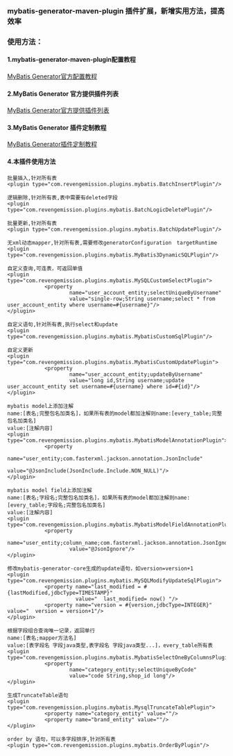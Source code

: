 
### mybatis-generator-maven-plugin 插件扩展，新增实用方法，提高效率
### 使用方法：
#### 1.mybatis-generator-maven-plugin配置教程
[MyBatis Generator官方配置教程](http://www.mybatis.org/generator/configreference/xmlconfig.html)
#### 2.MyBatis Generator 官方提供插件列表
[MyBatis Generator官方提供插件列表](http://www.mybatis.org/generator/reference/plugins.html)
#### 3.MyBatis Generator 插件定制教程
[MyBatis Generator插件定制教程](http://www.mybatis.org/generator/reference/pluggingIn.html)
#### 4.本插件使用方法

````
批量插入,针对所有表
<plugin type="com.revengemission.plugins.mybatis.BatchInsertPlugin"/>
````

````
逻辑删除,针对所有表,表中需要有deleted字段
<plugin type="com.revengemission.plugins.mybatis.BatchLogicDeletePlugin"/>
````

````
批量更新,针对所有表
<plugin type="com.revengemission.plugins.mybatis.BatchUpdatePlugin"/>
````

````
无xml动态mapper,针对所有表,需要修改generatorConfiguration　targetRuntime
<plugin type="com.revengemission.plugins.mybatis.MyBatis3DynamicSQLPlugin"/>
````

````
自定义查询,可连表，可返回单值
<plugin type="com.revengemission.plugins.mybatis.MySQLCustomSelectPlugin">
            <property
                    name="user_account_entity;selectUniqueByUsername"
                    value="single-row;String username;select * from user_account_entity where username=#{username}"/>
</plugin>
````

````
自定义语句,针对所有表,执行select和update
<plugin type="com.revengemission.plugins.mybatis.MybatisCustomSqlPlugin"/>
````

````
自定义更新
<plugin type="com.revengemission.plugins.mybatis.MybatisCustomUpdatePlugin">
            <property
                    name="user_account_entity;updateByUsername"
                    value="long id,String username;update user_account_entity set username=#{username} where id=#{id}"/>
</plugin>
````

````
mybatis model上添加注解
name:[表名;完整包名加类名]，如果所有表的model都加注解则name:[every_table;完整包名加类名]
value:[注解内容]
<plugin type="com.revengemission.plugins.mybatis.MybatisModelAnnotationPlugin">
            <property
                    name="user_entity;com.fasterxml.jackson.annotation.JsonInclude"
                    value="@JsonInclude(JsonInclude.Include.NON_NULL)"/>
</plugin>
````

````
mybatis model field上添加注解
name:[表名;字段名;完整包名加类名]，如果所有表的model都加注解则name:[every_table;字段名;完整包名加类名]
value:[注解内容]
<plugin type="com.revengemission.plugins.mybatis.MybatisModelFieldAnnotationPlugin">
            <property
                    name="user_entity;column_name;com.fasterxml.jackson.annotation.JsonIgnore"
                    value="@JsonIgnore"/>
</plugin>
````

````
修改mybatis-generator-core生成的update语句，如version=version+1
<plugin type="com.revengemission.plugins.mybatis.MySQLModifyUpdateSqlPlugin">
            <property name="last_modified = #{lastModified,jdbcType=TIMESTAMP}"
                      value="  last_modified= now() "/>
            <property name="version = #{version,jdbcType=INTEGER}" value="  version = version+1"/>
</plugin>

````

````
根据字段组合查询唯一记录，返回单行
name:[表名;mapper方法名]
value:[表字段名 字段java类型,表字段名 字段java类型...]，every_table所有表
<plugin type="com.revengemission.plugins.mybatis.MybatisSelectOneByColumnsPlugin">
            <property
                    name="category_entity;selectUniqueByCode"
                    value="code String,shop_id long"/>
</plugin>
````

````
生成TruncateTable语句
<plugin type="com.revengemission.plugins.mybatis.MysqlTruncateTablePlugin">
            <property name="category_entity" value=""/>
            <property name="brand_entity" value=""/>
</plugin>
````

````
order by 语句，可以多字段排序,针对所有表
<plugin type="com.revengemission.plugins.mybatis.OrderByPlugin"/>
````





